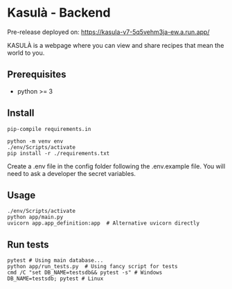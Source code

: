 # Kasulà - Backend

Pre-release deployed on: https://kasula-v7-5q5vehm3ja-ew.a.run.app/

KASULÀ is a webpage where you can view and share recipes that mean the world to you.

## Prerequisites
- python >= 3

## Install
```
pip-compile requirements.in

python -m venv env
./env/Scripts/activate
pip install -r ./requirements.txt
```
Create a .env file in the config folder following the .env.example file. You will need to ask a developer the secret variables.

## Usage
```
./env/Scripts/activate
python app/main.py
uvicorn app.app_definition:app  # Alternative uvicorn directly
```

## Run tests
```
pytest # Using main database...
python app/run_tests.py  # Using fancy script for tests
cmd /C "set DB_NAME=testsdb&& pytest -s" # Windows
DB_NAME=testsdb; pytest # Linux
```
